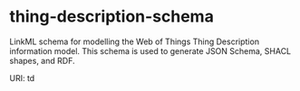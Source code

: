 # thing-description-schema

LinkML schema for modelling the Web of Things Thing Description information model. This schema is used to generate
JSON Schema, SHACL shapes, and RDF.

URI: td

